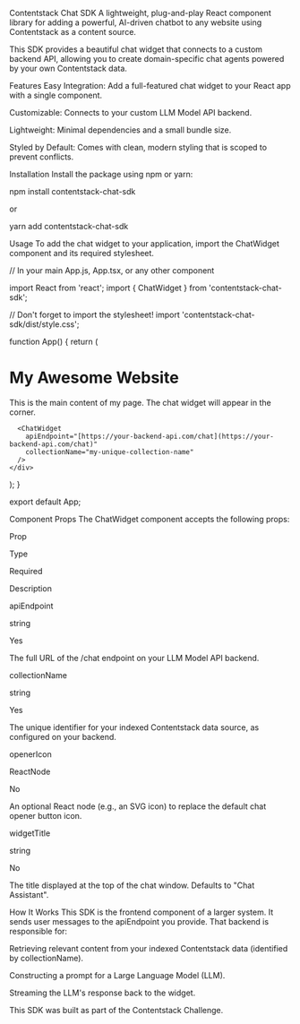 Contentstack Chat SDK
A lightweight, plug-and-play React component library for adding a powerful, AI-driven chatbot to any website using Contentstack as a content source.

This SDK provides a beautiful chat widget that connects to a custom backend API, allowing you to create domain-specific chat agents powered by your own Contentstack data.

Features
Easy Integration: Add a full-featured chat widget to your React app with a single component.

Customizable: Connects to your custom LLM Model API backend.

Lightweight: Minimal dependencies and a small bundle size.

Styled by Default: Comes with clean, modern styling that is scoped to prevent conflicts.

Installation
Install the package using npm or yarn:

npm install contentstack-chat-sdk

or

yarn add contentstack-chat-sdk

Usage
To add the chat widget to your application, import the ChatWidget component and its required stylesheet.

// In your main App.js, App.tsx, or any other component

import React from 'react';
import { ChatWidget } from 'contentstack-chat-sdk';

// Don't forget to import the stylesheet!
import 'contentstack-chat-sdk/dist/style.css';

function App() {
  return (
    <div>
      <h1>My Awesome Website</h1>
      <p>This is the main content of my page. The chat widget will appear in the corner.</p>

      <ChatWidget
        apiEndpoint="[https://your-backend-api.com/chat](https://your-backend-api.com/chat)"
        collectionName="my-unique-collection-name"
      />
    </div>
  );
}

export default App;

Component Props
The ChatWidget component accepts the following props:

Prop

Type

Required

Description

apiEndpoint

string

Yes

The full URL of the /chat endpoint on your LLM Model API backend.

collectionName

string

Yes

The unique identifier for your indexed Contentstack data source, as configured on your backend.

openerIcon

ReactNode

No

An optional React node (e.g., an SVG icon) to replace the default chat opener button icon.

widgetTitle

string

No

The title displayed at the top of the chat window. Defaults to "Chat Assistant".

How It Works
This SDK is the frontend component of a larger system. It sends user messages to the apiEndpoint you provide. That backend is responsible for:

Retrieving relevant content from your indexed Contentstack data (identified by collectionName).

Constructing a prompt for a Large Language Model (LLM).

Streaming the LLM's response back to the widget.

This SDK was built as part of the Contentstack Challenge.